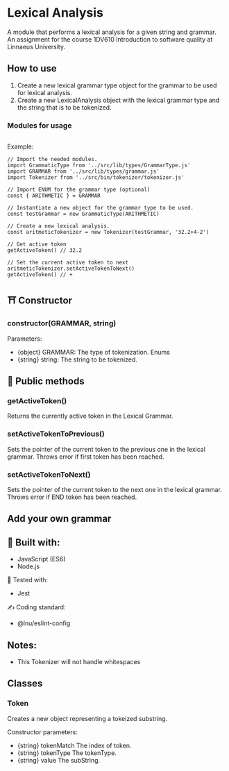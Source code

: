 # Lexical Analysis
A module that performs a lexical analysis for a given string and grammar.  
An assignment for the course 1DV610 Introduction to software quality at Linnaeus University.  

## How to use

1. Create a new lexical grammar type object for the grammar to be used for lexical analysis.
2. Create a new LexicalAnalysis object with the lexical grammar type and the string that is to be tokenized.

### Modules for usage
```
```

Example:
```
// Import the needed modules.
import GrammaticType from '../src/lib/types/GrammarType.js'
import GRAMMAR from '../src/lib/types/grammar.js'
import Tokenizer from '../src/bin/tokenizer/tokenizer.js'

// Import ENUM for the grammar type (optional)
const { ARITHMETIC } = GRAMMAR

// Instantiate a new object for the grammar type to be used.
const testGrammar = new GrammaticType(ARITHMETIC)

// Create a new lexical analysis.
const aritmeticTokenizer = new Tokenizer(testGrammar, '32.2+4-2')

// Get active token
getActiveToken() // 32.2

// Set the current active token to next
aritmeticTokenizer.setActiveTokenToNext()
getActiveToken() // +

```

## ⛩️ Constructor 
### constructor(GRAMMAR, string)
Parameters: 
- {object} GRAMMAR: The type of tokenization. Enums
- {string} string: The string to be tokenized.

## 🔧 Public methods

### getActiveToken()
Returns the currently active token in the Lexical Grammar.

### setActiveTokenToPrevious()
Sets the pointer of the current token to the previous one in the lexical grammar.
Throws error if first token has been reached. 

### setActiveTokenToNext()
Sets the pointer of the current token to the next one in the lexical grammar.
Throws error if END token has been reached. 

## Add your own grammar

## 🚀 Built with: 
- JavaScript (ES6)
- Node.js

🧪 Tested with:
- Jest

✍️ Coding standard:
- @lnu/eslint-config

## Notes: 
- This Tokenizer will not handle whitespaces

## Classes

### Token
Creates a new object representing a tokeized substring. 

Constructor parameters: 
- {string} tokenMatch The index of token.
- {string} tokenType The tokenType.
- {string} value The subString.
